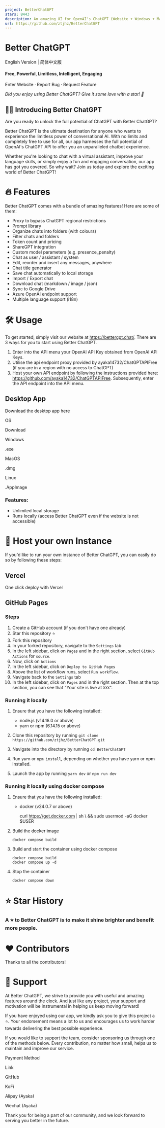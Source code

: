 ```yaml
---
project: BetterChatGPT
stars: 8443
description: An amazing UI for OpenAI's ChatGPT (Website + Windows + MacOS + Linux)
url: https://github.com/ztjhz/BetterChatGPT
---
```


**Better ChatGPT**
==================

English Version | 简体中文版

#### **Free, Powerful, Limitless, Intelligent, Engaging**

Enter Website · Report Bug · Request Feature

_Did you enjoy using Better ChatGPT? Give it some love with a star! 🌟_

👋🏻 Introducing Better ChatGPT
-------------------------------

Are you ready to unlock the full potential of ChatGPT with Better ChatGPT?

Better ChatGPT is the ultimate destination for anyone who wants to experience the limitless power of conversational AI. With no limits and completely free to use for all, our app harnesses the full potential of OpenAI's ChatGPT API to offer you an unparalleled chatbot experience.

Whether you're looking to chat with a virtual assistant, improve your language skills, or simply enjoy a fun and engaging conversation, our app has got you covered. So why wait? Join us today and explore the exciting world of Better ChatGPT!

🔥 Features
===========

Better ChatGPT comes with a bundle of amazing features! Here are some of them:

-   Proxy to bypass ChatGPT regional restrictions
-   Prompt library
-   Organize chats into folders (with colours)
-   Filter chats and folders
-   Token count and pricing
-   ShareGPT integration
-   Custom model parameters (e.g. presence\_penalty)
-   Chat as user / assistant / system
-   Edit, reorder and insert any messages, anywhere
-   Chat title generator
-   Save chat automatically to local storage
-   Import / Export chat
-   Download chat (markdown / image / json)
-   Sync to Google Drive
-   Azure OpenAI endpoint support
-   Multiple language support (i18n)

🛠️ Usage
=========

To get started, simply visit our website at https://bettergpt.chat/. There are 3 ways for you to start using Better ChatGPT.

1.  Enter into the API menu your OpenAI API Key obtained from OpenAI API Keys.
2.  Utilise the api endpoint proxy provided by ayaka14732/ChatGPTAPIFree (if you are in a region with no access to ChatGPT)
3.  Host your own API endpoint by following the instructions provided here: https://github.com/ayaka14732/ChatGPTAPIFree. Subsequently, enter the API endpoint into the API menu.

Desktop App
-----------

Download the desktop app here

OS

Download

Windows

.exe

MacOS

.dmg

Linux

.AppImage

### Features:

-   Unlimited local storage
-   Runs locally (access Better ChatGPT even if the website is not accessible)

🛫 Host your own Instance
=========================

If you'd like to run your own instance of Better ChatGPT, you can easily do so by following these steps:

Vercel
------

One click deploy with Vercel

GitHub Pages
------------

### Steps

1.  Create a GitHub account (if you don't have one already)
2.  Star this repository ⭐️
3.  Fork this repository
4.  In your forked repository, navigate to the `Settings` tab
5.  In the left sidebar, click on `Pages` and in the right section, select `GitHub Actions` for `source`.
6.  Now, click on `Actions`
7.  In the left sidebar, click on `Deploy to GitHub Pages`
8.  Above the list of workflow runs, select `Run workflow`.
9.  Navigate back to the `Settings` tab
10.  In the left sidebar, click on `Pages` and in the right section. Then at the top section, you can see that "Your site is live at `XXX`".

### Running it locally

1.  Ensure that you have the following installed:
    
    -   node.js (v14.18.0 or above)
    -   yarn or npm (6.14.15 or above)
2.  Clone this repository by running `git clone https://github.com/ztjhz/BetterChatGPT.git`
    
3.  Navigate into the directory by running `cd BetterChatGPT`
    
4.  Run `yarn` or `npm install`, depending on whether you have yarn or npm installed.
    
5.  Launch the app by running `yarn dev` or `npm run dev`
    

### Running it locally using docker compose

1.  Ensure that you have the following installed:
    
    -   docker (v24.0.7 or above)
        
        curl https://get.docker.com | sh \\
        && sudo usermod -aG docker $USER
        
2.  Build the docker image
    
    ```
    docker compose build
    ```
    
3.  Build and start the container using docker compose
    
    ```
    docker compose build
    docker compose up -d
    ```
    
4.  Stop the container
    
    ```
    docker compose down
    ```
    

⭐️ Star History
===============

### A ⭐️ to **Better ChatGPT** is to make it shine brighter and benefit more people.

❤️ Contributors
===============

Thanks to all the contributors!

🙏 Support
==========

At Better ChatGPT, we strive to provide you with useful and amazing features around the clock. And just like any project, your support and motivation will be instrumental in helping us keep moving forward!

If you have enjoyed using our app, we kindly ask you to give this project a ⭐️. Your endorsement means a lot to us and encourages us to work harder towards delivering the best possible experience.

If you would like to support the team, consider sponsoring us through one of the methods below. Every contribution, no matter how small, helps us to maintain and improve our service.

Payment Method

Link

GitHub

KoFi

Alipay (Ayaka)

Wechat (Ayaka)

Thank you for being a part of our community, and we look forward to serving you better in the future.
